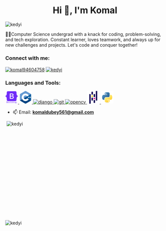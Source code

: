 
<h1 align="center">Hi 👋, I'm Komal</h1>
<p align="left"> <img src="https://komarev.com/ghpvc/?username=kedyi&label=Profile%20views&color=0e75b6&style=flat" alt="kedyi" /> </p>

<!-- <p align="left"> <a href="https://twitter.com/komal94604758" target="blank"><img src="https://img.shields.io/twitter/follow/komal94604758?logo=twitter&style=for-the-badge" alt="komal94604758" /></a> </p> -->

👨‍💻Computer Science undergrad with a knack for coding, problem-solving, and tech exploration. Constant learner, loves teamwork, and always up for new challenges and projects. 
Let's code and conquer together!



<h3 align="left">Connect with me:</h3>
<p align="left">
<a href="https://twitter.com/komal94604758" target="blank"><img align="center" src="https://raw.githubusercontent.com/rahuldkjain/github-profile-readme-generator/master/src/images/icons/Social/twitter.svg" alt="komal94604758" height="30" width="40" /></a>
<a href="https://linkedin.com/in/kedyi" target="blank"><img align="center" src="https://raw.githubusercontent.com/rahuldkjain/github-profile-readme-generator/master/src/images/icons/Social/linked-in-alt.svg" alt="kedyi" height="30" width="40" /></a>
</p>

<h3 align="left">Languages and Tools:</h3>
<p align="left"> <a href="https://getbootstrap.com" target="_blank" rel="noreferrer"> <img src="https://raw.githubusercontent.com/devicons/devicon/master/icons/bootstrap/bootstrap-plain-wordmark.svg" alt="bootstrap" width="40" height="40"/> </a>  <a href="https://www.w3schools.com/cpp/" target="_blank" rel="noreferrer"> <img src="https://raw.githubusercontent.com/devicons/devicon/master/icons/cplusplus/cplusplus-original.svg" alt="cplusplus" width="40" height="40"/> </a> <a href="https://www.djangoproject.com/" target="_blank" rel="noreferrer"> <img src="https://cdn.worldvectorlogo.com/logos/django.svg" alt="django" width="40" height="40"/> </a> <a href="https://git-scm.com/" target="_blank" rel="noreferrer"> <img src="https://www.vectorlogo.zone/logos/git-scm/git-scm-icon.svg" alt="git" width="40" height="40"/><a href="https://opencv.org/" target="_blank" rel="noreferrer"> <img src="https://www.vectorlogo.zone/logos/opencv/opencv-icon.svg" alt="opencv" width="40" height="40"/> </a> <a href="https://pandas.pydata.org/" target="_blank" rel="noreferrer"> <img src="https://raw.githubusercontent.com/devicons/devicon/2ae2a900d2f041da66e950e4d48052658d850630/icons/pandas/pandas-original.svg" alt="pandas" width="40" height="40"/> </a> <a href="https://www.python.org" target="_blank" rel="noreferrer"> <img src="https://raw.githubusercontent.com/devicons/devicon/master/icons/python/python-original.svg" alt="python" width="40" height="40"/> </a> </p>

- 📫 Email: **komaldubey561@gmail.com**


<p>&nbsp;<img align="auto" width="400" src="https://github-readme-stats.vercel.app/api?username=kedyi&show_icons=true&locale=en&theme=highcontrast" alt="kedyi" class="responsive" style="padding-bottom:56%;position:relative;"/></p>

<p><img align="auto" src="https://github-readme-streak-stats.herokuapp.com?user=kedyi&theme=highcontrast" alt="kedyi" class="responsive" style="padding-bottom:56%;position:relative;" /></p>


<!--
**Kedyi/Kedyi** is a ✨ _special_ ✨ repository because its `README.md` (this file) appears on your GitHub profile.

Here are some ideas to get you started:

- 🔭 I’m currently working on ...
- 🌱 I’m currently learning ...
- 👯 I’m looking to collaborate on ...
- 🤔 I’m looking for help with ...
- 💬 Ask me about ...
- 📫 How to reach me: ...
- 😄 Pronouns: ...
- ⚡ Fun fact: ...
-->
